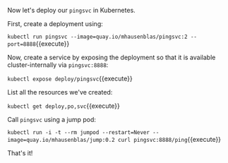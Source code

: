 Now let's deploy our `pingsvc` in Kubernetes.

First, create a deployment using:

`kubectl run pingsvc --image=quay.io/mhausenblas/pingsvc:2 --port=8888`{{execute}}

Now, create a service by exposing the deployment so that it is available cluster-internally via `pingsvc:8888`:

`kubectl expose deploy/pingsvc`{{execute}}

List all the resources we've created:

`kubectl get deploy,po,svc`{{execute}}

Call `pingsvc` using a jump pod:

`kubectl run -i -t --rm jumpod --restart=Never --image=quay.io/mhausenblas/jump:0.2 curl pingsvc:8888/ping`{{execute}}

That's it!